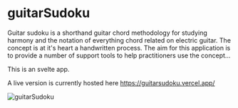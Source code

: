 # guitarSudoku
Guitar sudoku is a shorthand guitar chord methodology for studying harmony and the notation of everything chord related on electric guitar.
The concept is at it's heart a handwritten process. The aim for this application is to provide a number of support tools to help practitioners use the concept...


This is an svelte app.

A live version is currently hosted here https://guitarsudoku.vercel.app/

![guitarSudoku](https://user-images.githubusercontent.com/74955192/198884030-e5e6ffb3-eb48-4304-930f-99df4a44ecea.png)

